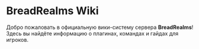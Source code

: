 # BreadRealms Wiki

Добро пожаловать в официальную вики-систему сервера **BreadRealms**!
Здесь вы найдёте информацию о плагинах, командах и гайдах для игроков.
